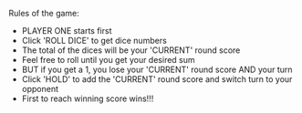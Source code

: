 Rules of the game:
 * PLAYER ONE starts first 
 * Click 'ROLL DICE' to get dice numbers
 * The total of the dices will be your 'CURRENT' round score
 * Feel free to roll until you get your desired sum
 * BUT if you get a 1, you lose your 'CURRENT' round score AND your turn
 * Click 'HOLD' to add the 'CURRENT' round score and switch turn to your opponent
 * First to reach winning score wins!!!
